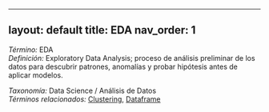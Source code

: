 
---
layout: default
title: EDA
nav_order: 1
---

*Término:* EDA  
*Definición:* Exploratory Data Analysis; proceso de análisis preliminar de los datos para descubrir patrones, anomalías y probar hipótesis antes de aplicar modelos.

*Taxonomía:* Data Science / Análisis de Datos  
*Términos relacionados:* [Clustering](https://maleniski.github.io/diccionario-angl-tec-mx/docs/alfabeticamente/C/clustering/), [Dataframe](https://maleniski.github.io/diccionario-angl-tec-mx/docs/alfabeticamente/D/dataframe/)
